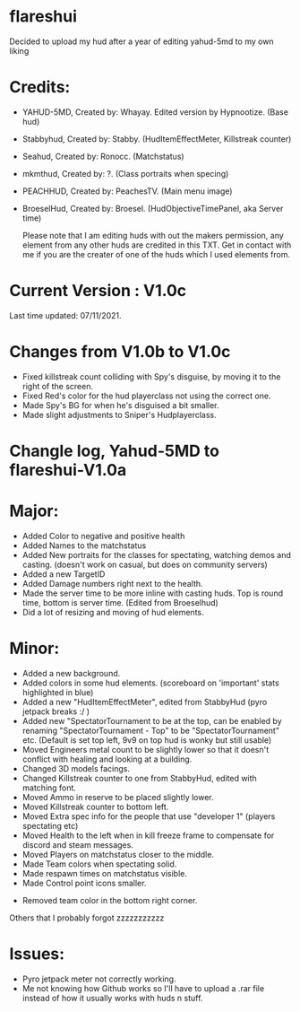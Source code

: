 # flareshui
Decided to upload my hud after a year of editing yahud-5md to my own liking

# Credits:
+ YAHUD-5MD,  Created by: Whayay.      Edited version by Hypnootize. (Base hud)
+ Stabbyhud,  Created by: Stabby.      (HudItemEffectMeter, Killstreak counter)
+ Seahud,     Created by: Ronocc.      (Matchstatus)
+ mkmthud,    Created by: ?.           (Class portraits when specing)
+ PEACHHUD,   Created by: PeachesTV.   (Main menu image)
+ BroeselHud, Created by: Broesel.     (HudObjectiveTimePanel, aka Server time)


  Please note that I am editing huds with out the makers permission, any element from any other huds are credited in this TXT. 
  Get in contact with me if you are the creater of one of the huds which I used elements from.



# Current Version : V1.0c
Last time updated: 07/11/2021.



# Changes from V1.0b to V1.0c

- Fixed killstreak count colliding with Spy's disguise, by moving it to the right of the screen.
- Fixed Red's color for the hud playerclass not using the correct one.
- Made Spy's BG for when he's disguised a bit smaller.
- Made slight adjustments to Sniper's Hudplayerclass.



# Changle log, Yahud-5MD to flareshui-V1.0a



# Major:
+ Added Color to negative and positive health
+ Added Names to the matchstatus
+ Added New portraits for the classes for spectating, watching demos and casting. (doesn't work on casual, but does on community servers)
+ Added a new TargetID
+ Added Damage numbers right next to the health.
+  Made the server time to be more inline with casting huds. Top is round time, bottom is server time. (Edited from Broeselhud)
+   Did a lot of resizing and moving of hud elements.

# Minor:
+ Added a new background.
+ Added colors in some hud elements. (scoreboard on 'important' stats highlighted in blue)
+ Added a new "HudItemEffectMeter", edited from StabbyHud (pyro jetpack breaks :/ )
+ Added new "SpectatorTournament to be at the top, can be enabled by renaming "SpectatorTournament - Top" to be "SpectatorTournament" etc. (Default is set top left, 9v9 on top hud is wonky but still usable)
+ Moved Engineers metal count to be slightly lower so that it doesn't conflict with healing and looking at a building.
+ Changed 3D models facings.
+ Changed Killstreak counter to one from StabbyHud, edited with matching font.
+ Moved Ammo in reserve to be placed slightly lower.
+ Moved Killstreak counter to bottom left.
+ Moved Extra spec info for the people that use "developer 1" (players spectating etc)
+ Moved Health to the left when in kill freeze frame to compensate for discord and steam messages.
+ Moved Players on matchstatus closer to the middle.
+  Made Team colors when spectating solid. 
+  Made respawn times on matchstatus visible.
+  Made Control point icons smaller.
- Removed team color in the bottom right corner.

Others that I probably forgot zzzzzzzzzzz

# Issues:
- Pyro jetpack meter not correctly working.
- Me not knowing how Github works so I'll have to upload a .rar file instead of how it usually works with huds n stuff.







